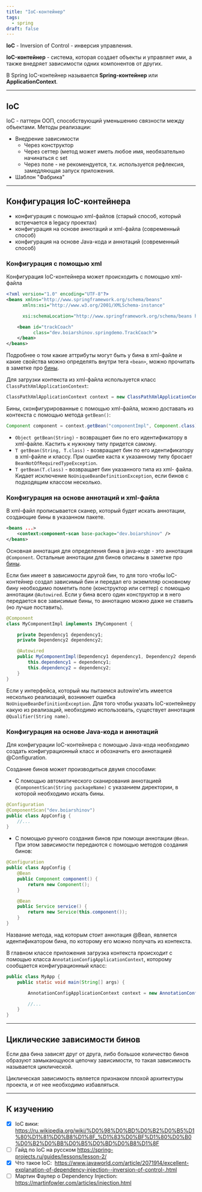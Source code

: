 ```yaml
---
title: "IoC-контейнер"
tags:
  - spring
draft: false
---
```


**IoC** - Inversion of Control - инверсия управления.

**IoC-контейнер** - система, которая создает объекты и управляет ими, а также внедряет зависимости одних компонентов от других.

В Spring IoC-контейнер называется **Spring-контейнер** или **ApplicationContext**.

---
## IoC

IoC - паттерн ООП, способствующий уменьшению связности между объектами.
Методы реализации:

- Внедрение зависимости
    - Через конструктор
    - Через сеттер (метод может иметь любое имя, необязательно начинаться с set
    - Через поле - не рекомендуется, т.к. используется рефлексия, замедляющая запуск приложения.
- Шаблон "Фабрика"

---
## Конфигурация IoC-контейнера

- конфигурация с помощью xml-файлов (старый способ, который встречается в legacy проектах)
- конфигурация на основе аннотаций и xml-файла (современный способ)
- конфигурация на основе Java-кода и аннотаций (современный способ)

### Конфигурация с помощью xml

Конфигурация IoC-контейнера может происходить с помощью xml-файла
```xml
<?xml version="1.0" encoding="UTF-8"?>
<beans xmlns="http://www.springframework.org/schema/beans"
      xmlns:xsi="http://www.w3.org/2001/XMLSchema-instance"

      xsi:schemaLocation="http://www.springframework.org/schema/beans http://www.springframework.org/schema/beans/spring-beans.xsd">

    <bean id="trackCoach"
          class="dev.boiarshinov.springdemo.TrackCoach">
    </bean>
</beans>
```

Подробнее о том какие аттрибуты могут быть у бина в xml-файле и какие свойства можно определять внутри тега `<bean>`, можно прочитать в заметке про [бины](beans.md).

Для загрузки контекста из xml-файла используется класс `ClassPathXmlApplicationContext`:
```java
ClassPathXmlApplicationContext context = new ClassPathXmlApplicationContext("applicationContext.xml");
```

Бины, сконфигурированные с помощью xml-файла, можно доставать из контекста с помощью метода `getBean()`:
```java
Component component = context.getBean("componentImpl", Component.class);
```
- `Object getBean(String)` - возвращает бин по его идентификатору в xml-файле. Кастить к нужному типу придется самому.
- `T getBean(String, T.class)` - возвращает бин по его идентификатору в xml-файле и классу. При ошибке каста к указанному типу бросает `BeanNotOfRequiredTypeException`.
- `T getBean(T.class)` - возвращает бин указанного типа из xml- файла. Кидает исключение `NoUniqueBeanDefinitionException`, если бинов с подходящим классом несколько.

### Конфигурация на основе аннотаций и xml-файла

В xml-файл прописывается сканер, который будет искать аннотации, создающие бины в указанном пакете.
```xml
<beans ...>
    <context:component-scan base-package="dev.boiarshinov" />
</beans>
```

Основная аннотация для определения бина в java-коде - это аннотация `@Component`. Остальные аннотации для бинов описаны в заметке про [бины](beans.md).

Если бин имеет в зависимости другой бин, то для того чтобы IoC-контейнер создал зависимый бин и передал его экземпляр основному бину необходимо пометить поле (конструктор или сеттер) с помощью аннотации `@Autowired`. Если у бина всего один конструктор и в него передается все зависимые бины, то аннотацию можно даже не ставить (но лучше поставить).
```java
@Component
class MyComponentImpl implements IMyComponent {

    private Dependency1 dependency1;
    private Dependency2 dependency2;

    @Autowired
    public MyComponentImpl(Dependency1 dependency1, Dependency2 dependency2) {
        this.dependency1 = dependency1;
        this.dependency2 = dependency2;
    }
}
```

Если у интерфейса, который мы пытаемся autowire'ить имеется несколько реализаций, возникнет ошибка `NoUniqueBeanDefinitionException`. Для того чтобы указать IoC-контейнеру какую из реализаций, необходимо использовать, существует аннотация `@Qualifier(String name)`.

### Конфигурация на основе Java-кода и аннотаций

Для конфигурации IoC-контейнера с помощью Java-кода необходимо создать конфигурационный класс и обозначить его аннотацией @Configuration.

Создание бинов может производиться двумя способами:

- С помощью автоматического сканирования аннотацией `@ComponentScan(String packageName)` с указанием директории, в которой необходимо искать бины.
```java
@Configuration
@ComponentScan("dev.boiarshinov")
public class AppConfig {
    //...
}
```

- C помощью ручного создания бинов при помощи аннотации `@Bean`. При этом зависимости передаются с помощью методов создания бинов:

```java
@Configuration
public class AppConfig {
    @Bean
    public Component component() {
        return new Component();
    }

    @Bean
    public Service service() {
        return new Service(this.component());
    }
}
```

Название метода, над которым стоит аннотация @Bean, является идентификатором бина, по которому его можно получать из контекста.

В главном классе приложения загрузка контекста происходит с помощью класса `AnnotationConfigApplicationContext`, которому сообщается конфигурационный класс:
```java
public class MyApp {
    public static void main(String[] args) {

        AnnotationConfigApplicationContext context = new AnnotationConfigApplicationContext(AppConfig.class);

        //...
    }
}
```

---
## Циклические зависимости бинов

Если два бина зависят друг от друга, либо большое количество бинов образуют замыкающуюся цепочку зависимости, то такая зависимость называется циклической.

Циклическая зависимость является признаком плохой архитектуры проекта, и от нее необходимо избавляться.

---
## К изучению

- [X] IoC вики: https://ru.wikipedia.org/wiki/%D0%98%D0%BD%D0%B2%D0%B5%D1%80%D1%81%D0%B8%D1%8F_%D1%83%D0%BF%D1%80%D0%B0%D0%B2%D0%BB%D0%B5%D0%BD%D0%B8%D1%8F
- [ ] Гайд по IoC на русском https://spring-projects.ru/guides/lessons/lesson-2/
- [X] Что такое IoC:  https://www.javaworld.com/article/2071914/excellent-explanation-of-dependency-injection--inversion-of-control-.html
- [ ] Мартин Фаулер о Dependency Injection: https://martinfowler.com/articles/injection.html